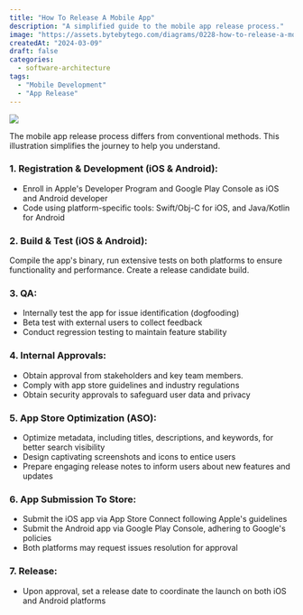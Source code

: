 ```yaml
---
title: "How To Release A Mobile App"
description: "A simplified guide to the mobile app release process."
image: "https://assets.bytebytego.com/diagrams/0228-how-to-release-a-mobile-app.png"
createdAt: "2024-03-09"
draft: false
categories:
  - software-architecture
tags:
  - "Mobile Development"
  - "App Release"
---
```


![](https://assets.bytebytego.com/diagrams/0228-how-to-release-a-mobile-app.png)

The mobile app release process differs from conventional methods. This illustration simplifies the journey to help you understand.

### 1. Registration & Development (iOS & Android):

- Enroll in Apple's Developer Program and Google Play Console as iOS and Android developer
- Code using platform-specific tools: Swift/Obj-C for iOS, and Java/Kotlin for Android

### 2. Build & Test (iOS & Android):

Compile the app's binary, run extensive tests on both platforms to ensure functionality and performance. Create a release candidate build.

### 3. QA:

- Internally test the app for issue identification (dogfooding)
- Beta test with external users to collect feedback
- Conduct regression testing to maintain feature stability

### 4. Internal Approvals:

- Obtain approval from stakeholders and key team members.
- Comply with app store guidelines and industry regulations
- Obtain security approvals to safeguard user data and privacy

### 5. App Store Optimization (ASO):

- Optimize metadata, including titles, descriptions, and keywords, for better search visibility
- Design captivating screenshots and icons to entice users
- Prepare engaging release notes to inform users about new features and updates

### 6. App Submission To Store:

- Submit the iOS app via App Store Connect following Apple's guidelines
- Submit the Android app via Google Play Console, adhering to Google's policies
- Both platforms may request issues resolution for approval

### 7. Release:

- Upon approval, set a release date to coordinate the launch on both iOS and Android platforms
